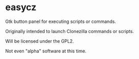 easycz
======

Gtk button panel for executing scripts or commands.

Originally intended to launch Clonezilla commands or scripts.

Will be licensed under the GPL2.

Not even "alpha" software at this time.
